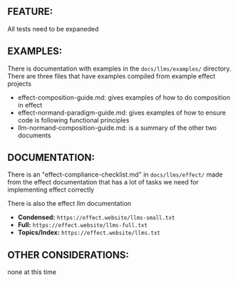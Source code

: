 ## FEATURE:

All tests need to be expaneded

## EXAMPLES:

There is documentation with examples in the `docs/llms/examples/` directory. There are three files that have examples compiled from example effect projects
- effect-composition-guide.md: gives examples of how to do composition in effect
- effect-normand-paradigm-guide.md: gives examples of how to ensure code is following functional principles
- llm-normand-composition-guide.md: is a summary of the other two documents

## DOCUMENTATION:

There is an "effect-compliance-checklist.md" in `docs/llms/effect/` made from the effect documentation that has a lot of tasks we need for implementing effect correctly

There is also the effect llm documentation
-   **Condensed:** `https://effect.website/llms-small.txt`
-   **Full:** `https://effect.website/llms-full.txt`
-   **Topics/Index:** `https://effect.website/llms.txt`

## OTHER CONSIDERATIONS:

none at this time
